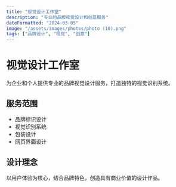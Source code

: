 ```yaml
---
title: "视觉设计工作室"
description: "专业的品牌视觉设计和创意服务"
dateFormatted: "2024-03-05"
image: "/assets/images/photos/photo (10).png"
tags: ["品牌设计", "视觉", "创意"]
---
```


# 视觉设计工作室

为企业和个人提供专业的品牌视觉设计服务，打造独特的视觉识别系统。

## 服务范围

- 品牌标识设计
- 视觉识别系统
- 包装设计
- 网页界面设计

## 设计理念

以用户体验为核心，结合品牌特色，创造具有商业价值的设计作品。